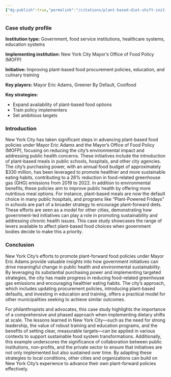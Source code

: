 ```yaml
---
{"dg-publish":true,"permalink":"/citations/plant-based-diet-shift-initiative-case-studies-new-york-city-rethink-priorities/","tags":["case_study institutional_change"],"created":"2025-10-23T10:59:35.171+01:00","updated":"2025-10-23T10:59:35.225+01:00"}
---
```


### Case study profile

**Institution type:** Government, food service institutions, healthcare systems, education systems

**Implementing institution:** New York City Mayor’s Office of Food Policy (MOFP)

**Initiative:** Improving plant-based food procurement policies, education, and culinary training

**Key players:** Mayor Eric Adams, Greener By Default, Coolfood

**Key strategies:**

*   Expand availability of plant-based food options
*   Train policy implementers
*   Set ambitious targets

### Introduction

New York City has taken significant steps in advancing plant-based food policies under Mayor Eric Adams and the Mayor’s Office of Food Policy (MOFP), focusing on reducing the city’s environmental impact and addressing public health concerns. These initiatives include the introduction of plant-based meals in public schools, hospitals, and other city agencies. The city’s purchasing power, with an annual food budget of approximately $330 million, has been leveraged to promote healthier and more sustainable eating habits, contributing to a 26% reduction in food-related greenhouse gas (GHG) emissions from 2019 to 2022​. In addition to environmental benefits, these policies aim to improve public health by offering more nutritious meal options. For instance, plant-based meals are now the default choice in many public hospitals, and programs like “Plant-Powered Fridays” in schools are part of a broader strategy to encourage plant-forward diets. These efforts are seen as a model for other cities, demonstrating how government-led initiatives can play a role in promoting sustainability and addressing chronic health issues​. This case study showcases the range of levers available to affect plant-based food choices when government bodies decide to make this a priority.

### Conclusion

New York City’s efforts to promote plant-forward food policies under Mayor Eric Adams provide valuable insights into how government initiatives can drive meaningful change in public health and environmental sustainability. By leveraging its substantial purchasing power and implementing targeted strategies, the city has made progress in reducing food-related greenhouse gas emissions and encouraging healthier eating habits. The city’s approach, which includes updating procurement policies, introducing plant-based defaults, and investing in education and training, offers a practical model for other municipalities seeking to achieve similar outcomes.

For philanthropists and advocates, this case study highlights the importance of a comprehensive and phased approach when implementing dietary shifts at scale. The lessons learned in New York City—such as the need for strong leadership, the value of robust training and education programs, and the benefits of setting clear, measurable targets—can be applied in various contexts to support sustainable food system transformations. Additionally, this example underscores the significance of collaboration between public institutions, non-profits, and the private sector to ensure that initiatives are not only implemented but also sustained over time. By adapting these strategies to local conditions, other cities and organizations can build on New York City’s experience to advance their own plant-forward policies effectively.